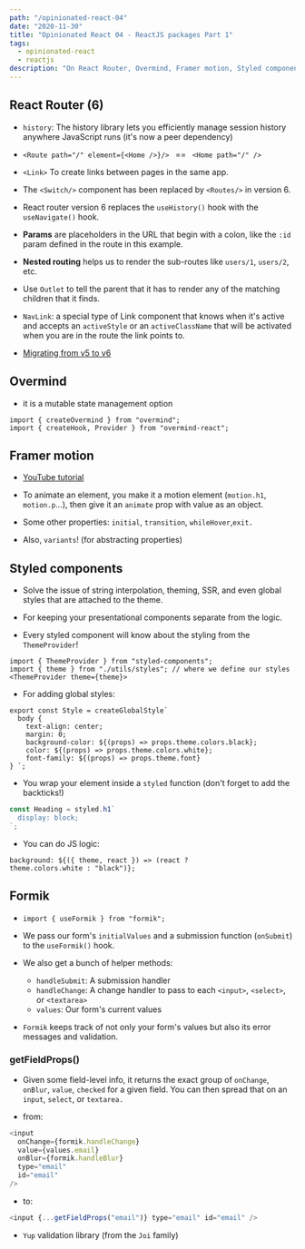 ```yaml
---
path: "/opinionated-react-04"
date: "2020-11-30"
title: "Opinionated React 04 - ReactJS packages Part 1"
tags:
  - opinionated-react
  - reactjs
description: "On React Router, Overmind, Framer motion, Styled components, Formik"
---
```


## React Router (6)

- `history`: The history library lets you efficiently manage session history anywhere JavaScript runs (it's now a peer dependency)

- `<Route path="/" element={<Home />}/> ` == ` <Home path="/" />`

- `<Link>` To create links between pages in the same app.

- The `<Switch/>` component has been replaced by `<Routes/>` in version 6.

- React router version 6 replaces the `useHistory()` hook with the `useNavigate()` hook.

- **Params** are placeholders in the URL that begin with a colon, like the `:id` param defined in the route in this example.

- **Nested routing** helps us to render the sub-routes like `users/1`, `users/2`, etc.

- Use `Outlet` to tell the parent that it has to render any of the matching children that it finds.

- `NavLink`: a special type of Link component that knows when it's active and accepts an `activeStyle` or an `activeClassName` that will be activated when you are in the route the link points to.

- [Migrating from v5 to v6](https://github.com/ReactTraining/react-router/blob/dev/docs/advanced-guides/migrating-5-to-6.md)

## Overmind

- it is a mutable state management option

```
import { createOvermind } from "overmind";
import { createHook, Provider } from "overmind-react";
```

## Framer motion

- [YouTube tutorial](https://www.youtube.com/watch?v=2V1WK-3HQNk&list=PL4cUxeGkcC9iHDnQfTHEVVceOEBsOf07i&index=1)

- To animate an element, you make it a motion element (`motion.h1`, `motion.p`...), then give it an `animate` prop with value as an object.

- Some other properties: `initial`, `transition`, `whileHover`,`exit.`
- Also, `variants`! (for abstracting properties)

## Styled components

- Solve the issue of string interpolation, theming, SSR, and even global styles that are attached to the theme.

- For keeping your presentational components separate from the logic.

- Every styled component will know about the styling from the `ThemeProvider`!

```
import { ThemeProvider } from "styled-components";
import { theme } from "./utils/styles"; // where we define our styles
<ThemeProvider theme={theme}>
```

- For adding global styles:

```
export const Style = createGlobalStyle`
  body {
    text-align: center;
    margin: 0;
    background-color: ${(props) => props.theme.colors.black};
    color: ${(props) => props.theme.colors.white};
    font-family: ${(props) => props.theme.font}
} `;
```

- You wrap your element inside a `styled` function (don't forget to add the backticks!)

```js
const Heading = styled.h1`
  display: block;
`;
```

- You can do JS logic:

```
background: ${({ theme, react }) => (react ?
theme.colors.white : "black")};
```

## Formik

- `import { useFormik } from "formik";`

- We pass our form's `initialValues` and a submission function (`onSubmit`) to the `useFormik()` hook.

- We also get a bunch of helper methods:

  - `handleSubmit`: A submission handler
  - `handleChange`: A change handler to pass to each `<input>`, `<select>`, or `<textarea>`
  - `values`: Our form's current values

- `Formik` keeps track of not only your form's values but also its error messages and validation.

### getFieldProps()

- Given some field-level info, it returns the exact group of `onChange`, `onBlur`, `value`, `checked` for a given field. You can then spread that on an `input`, `select`, or `textarea.`

- from:

```js
<input
  onChange={formik.handleChange}
  value={values.email}
  onBlur={formik.handleBlur}
  type="email"
  id="email"
/>
```

- to:

```js
<input {...getFieldProps("email")} type="email" id="email" />
```

- `Yup` validation library (from the `Joi` family)
